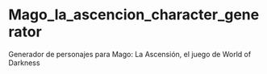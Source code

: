 # Mago_la_ascencion_character_generator
Generador de personajes para Mago: La Ascensión, el juego de World of Darkness
